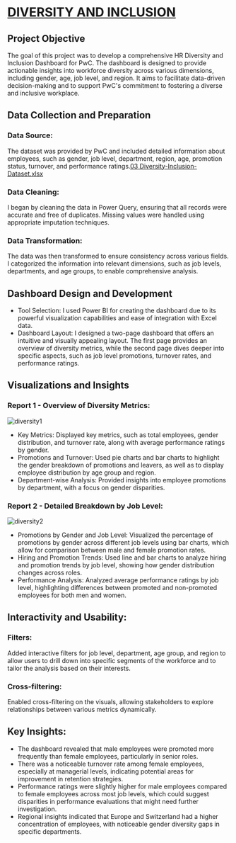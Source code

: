 # [DIVERSITY AND INCLUSION](#diversity-and-inclusion)

## Project Objective
The goal of this project was to develop a comprehensive HR Diversity and Inclusion Dashboard for PwC. The dashboard is designed to provide actionable insights into workforce diversity across various dimensions, including gender, age, job level, and region. It aims to facilitate data-driven decision-making and to support PwC's commitment to fostering a diverse and inclusive workplace.

## Data Collection and Preparation

### Data Source: 
The dataset was provided by PwC and included detailed information about employees, such as gender, job level, department, region, age, promotion status, turnover, and performance ratings.[03 Diversity-Inclusion-Dataset.xlsx](https://github.com/user-attachments/files/17363017/03.Diversity-Inclusion-Dataset.xlsx)

### Data Cleaning: 
I began by cleaning the data in Power Query, ensuring that all records were accurate and free of duplicates. Missing values were handled using appropriate imputation techniques.

### Data Transformation: 
The data was then transformed to ensure consistency across various fields. I categorized the information into relevant dimensions, such as job levels, departments, and age groups, to enable comprehensive analysis.

## Dashboard Design and Development

- Tool Selection: I used Power BI for creating the dashboard due to its powerful visualization capabilities and ease of integration with Excel data.
- Dashboard Layout: I designed a two-page dashboard that offers an intuitive and visually appealing layout. The first page provides an overview of diversity metrics, while the 
  second page dives deeper into specific aspects, such as job level promotions, turnover rates, and performance ratings.

## Visualizations and Insights

### Report 1 - Overview of Diversity Metrics:
![diversity1](https://github.com/user-attachments/assets/e9ec4560-696e-41e1-a123-8a4908ebe71b)

- Key Metrics: Displayed key metrics, such as total employees, gender distribution, and turnover rate, along with average performance ratings by gender.
- Promotions and Turnover: Used pie charts and bar charts to highlight the gender breakdown of promotions and leavers, as well as to display employee distribution by age group and region.
- Department-wise Analysis: Provided insights into employee promotions by department, with a focus on gender disparities.


### Report 2 - Detailed Breakdown by Job Level:
![diversity2](https://github.com/user-attachments/assets/454e6308-c454-4747-9965-73a546179de4)

- Promotions by Gender and Job Level: Visualized the percentage of promotions by gender across different job levels using bar charts, which allow for comparison between male and female promotion rates.
- Hiring and Promotion Trends: Used line and bar charts to analyze hiring and promotion trends by job level, showing how gender distribution changes across roles.
- Performance Analysis: Analyzed average performance ratings by job level, highlighting differences between promoted and non-promoted employees for both men and women.

## Interactivity and Usability:

### Filters: 
Added interactive filters for job level, department, age group, and region to allow users to drill down into specific segments of the workforce and to tailor the analysis based on their interests.
### Cross-filtering: 
Enabled cross-filtering on the visuals, allowing stakeholders to explore relationships between various metrics dynamically.

## Key Insights:

- The dashboard revealed that male employees were promoted more frequently than female employees, particularly in senior roles.
- There was a noticeable turnover rate among female employees, especially at managerial levels, indicating potential areas for improvement in retention strategies.
- Performance ratings were slightly higher for male employees compared to female employees across most job levels, which could suggest disparities in performance evaluations 
  that might need further investigation.
- Regional insights indicated that Europe and Switzerland had a higher concentration of employees, with noticeable gender diversity gaps in specific departments.
